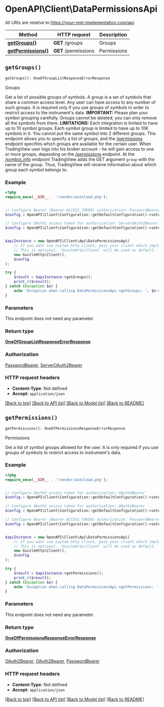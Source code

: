 # OpenAPI\Client\DataPermissionsApi

All URIs are relative to https://your-rest-implementation.com/api.

Method | HTTP request | Description
------------- | ------------- | -------------
[**getGroups()**](DataPermissionsApi.md#getGroups) | **GET** /groups | Groups
[**getPermissions()**](DataPermissionsApi.md#getPermissions) | **GET** /permissions | Permissions


## `getGroups()`

```php
getGroups(): OneOfGroupListResponseErrorResponse
```

Groups

Get a list of possible groups of symbols. A group is a set of symbols that share a common access level. Any user can have access to any number of such groups. It is required only if you use groups of symbols in order to restrict access to the instrument's data.  **IMPORTANT:** Please plan your symbol grouping carefully. Groups cannot be deleted, you can only remove all the symbols from there.  **LIMITATIONS:** Each integration is limited to have up to 10 symbol groups. Each symbol group is limited to have up to 10K symbols in it. You cannot put the same symbol into 2 different groups.  This endpoint allows you to specify a list of groups, and the [/permissions](#operation/getPermissions) endpoint specifies which groups are available for the certain user.  When TradingView user logs into his broker account - he will gain access to one or more groups, depending on the [/permissions](#operation/getPermissions) endpoint.  At the [/symbol_info](#operation/getSymbolInfo) endpoint TradingView adds the GET argument `group` with the name of the group. Thus, TradingView will receive information about which group each symbol belongs to.

### Example

```php
<?php
require_once(__DIR__ . '/vendor/autoload.php');


// Configure Bearer (Bearer ACCESS_TOKEN) authorization: PasswordBearer
$config = OpenAPI\Client\Configuration::getDefaultConfiguration()->setAccessToken('YOUR_ACCESS_TOKEN');

// Configure OAuth2 access token for authorization: ServerOAuth2Bearer
$config = OpenAPI\Client\Configuration::getDefaultConfiguration()->setAccessToken('YOUR_ACCESS_TOKEN');


$apiInstance = new OpenAPI\Client\Api\DataPermissionsApi(
    // If you want use custom http client, pass your client which implements `GuzzleHttp\ClientInterface`.
    // This is optional, `GuzzleHttp\Client` will be used as default.
    new GuzzleHttp\Client(),
    $config
);

try {
    $result = $apiInstance->getGroups();
    print_r($result);
} catch (Exception $e) {
    echo 'Exception when calling DataPermissionsApi->getGroups: ', $e->getMessage(), PHP_EOL;
}
```

### Parameters

This endpoint does not need any parameter.

### Return type

[**OneOfGroupListResponseErrorResponse**](../Model/OneOfGroupListResponseErrorResponse.md)

### Authorization

[PasswordBearer](../../README.md#PasswordBearer), [ServerOAuth2Bearer](../../README.md#ServerOAuth2Bearer)

### HTTP request headers

- **Content-Type**: Not defined
- **Accept**: `application/json`

[[Back to top]](#) [[Back to API list]](../../README.md#endpoints)
[[Back to Model list]](../../README.md#models)
[[Back to README]](../../README.md)

## `getPermissions()`

```php
getPermissions(): OneOfPermissionsResponseErrorResponse
```

Permissions

Get a list of symbol groups allowed for the user. It is only required if you use groups of symbols to restrict access to instrument's data.

### Example

```php
<?php
require_once(__DIR__ . '/vendor/autoload.php');


// Configure OAuth2 access token for authorization: OAuth2Bearer
$config = OpenAPI\Client\Configuration::getDefaultConfiguration()->setAccessToken('YOUR_ACCESS_TOKEN');

// Configure OAuth2 access token for authorization: OAuth2Bearer
$config = OpenAPI\Client\Configuration::getDefaultConfiguration()->setAccessToken('YOUR_ACCESS_TOKEN');

// Configure Bearer (Bearer ACCESS_TOKEN) authorization: PasswordBearer
$config = OpenAPI\Client\Configuration::getDefaultConfiguration()->setAccessToken('YOUR_ACCESS_TOKEN');


$apiInstance = new OpenAPI\Client\Api\DataPermissionsApi(
    // If you want use custom http client, pass your client which implements `GuzzleHttp\ClientInterface`.
    // This is optional, `GuzzleHttp\Client` will be used as default.
    new GuzzleHttp\Client(),
    $config
);

try {
    $result = $apiInstance->getPermissions();
    print_r($result);
} catch (Exception $e) {
    echo 'Exception when calling DataPermissionsApi->getPermissions: ', $e->getMessage(), PHP_EOL;
}
```

### Parameters

This endpoint does not need any parameter.

### Return type

[**OneOfPermissionsResponseErrorResponse**](../Model/OneOfPermissionsResponseErrorResponse.md)

### Authorization

[OAuth2Bearer](../../README.md#OAuth2Bearer), [OAuth2Bearer](../../README.md#OAuth2Bearer), [PasswordBearer](../../README.md#PasswordBearer)

### HTTP request headers

- **Content-Type**: Not defined
- **Accept**: `application/json`

[[Back to top]](#) [[Back to API list]](../../README.md#endpoints)
[[Back to Model list]](../../README.md#models)
[[Back to README]](../../README.md)
